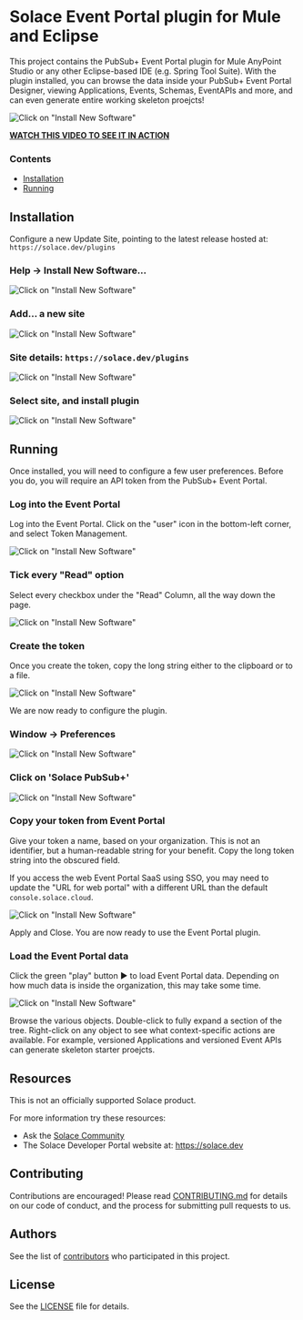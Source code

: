 # Solace Event Portal plugin for Mule and Eclipse

This project contains the PubSub+ Event Portal plugin for Mule AnyPoint Studio or any other Eclipse-based IDE    (e.g. Spring Tool Suite).
With the plugin installed, you can browse the data inside your PubSub+ Event Portal Designer, viewing Applications, Events, Schemas, EventAPIs and more, and can even generate entire working skeleton proejcts!

![Click on "Install New Software"](readme-assets/2024-04-23T21-02-18.png)


[**WATCH THIS VIDEO TO SEE IT IN ACTION**](https://www.youtube.com/watch?v=video-id)


### Contents

- [Installation](#installation)
- [Running](#running)



## Installation

Configure a new Update Site, pointing to the latest release hosted at: `https://solace.dev/plugins`

### Help → Install New Software...
![Click on "Install New Software"](readme-assets/install-new-software.png)

### Add... a new site
![Click on "Install New Software"](readme-assets/add-new-site.png)

### Site details: `https://solace.dev/plugins`
![Click on "Install New Software"](readme-assets/site-details.png)

### Select site, and install plugin
![Click on "Install New Software"](readme-assets/install-plugin.png)




## Running

Once installed, you will need to configure a few user preferences.  Before you do, you will require an API token from the PubSub+ Event Portal.


### Log into the Event Portal
Log into the Event Portal.  Click on the "user" icon in the bottom-left corner, and select Token Management.

![Click on "Install New Software"](readme-assets/2024-04-24T15-12-24.png)



### Tick every "Read" option
Select every checkbox under the "Read" Column, all the way down the page.

![Click on "Install New Software"](readme-assets/2024-04-24T15-36-27.png)

### Create the token
Once you create the token, copy the long string either to the clipboard or to a file.

![Click on "Install New Software"](readme-assets/2024-04-26T20-11-14.png)

We are now ready to configure the plugin.




### Window → Preferences
![Click on "Install New Software"](readme-assets/2024-04-24T14-43-25.png)

### Click on 'Solace PubSub+'
![Click on "Install New Software"](readme-assets/2024-04-24T14-33-12.png)


### Copy your token from Event Portal

Give your token a name, based on your organization.  This is not an identifier, but a human-readable string for your benefit.
Copy the long token string into the obscured field.

If you access the web Event Portal SaaS using SSO, you may need to update the "URL for web portal"
with a different URL than the default `console.solace.cloud`.

![Click on "Install New Software"](readme-assets/2024-04-24T14-33-35.png)

Apply and Close.  You are now ready to use the Event Portal plugin.



### Load the Event Portal data

Click the green "play" button ▶ to load Event Portal data.  Depending on how much data is inside the 
organization, this may take some time.

![Click on "Install New Software"](readme-assets/2024-04-24T14-35-46.png)

Browse the various objects.  Double-click to fully expand a section of the tree.  Right-click on
any object to see what context-specific actions are available.  For example, versioned Applications
and versioned Event APIs can generate skeleton starter proejcts.








## Resources
This is not an officially supported Solace product.

For more information try these resources:
- Ask the [Solace Community](https://solace.community)
- The Solace Developer Portal website at: https://solace.dev


## Contributing
Contributions are encouraged! Please read [CONTRIBUTING.md](CONTRIBUTING.md) for details on our code of conduct, and the process for submitting pull requests to us.

## Authors
See the list of [contributors](https://github.com/SolaceLabs/solace-ep-eclipse-plugin/graphs/contributors) who participated in this project.

## License
See the [LICENSE](LICENSE) file for details.










